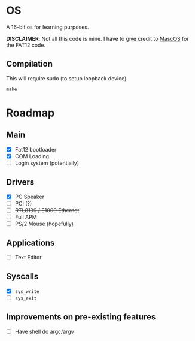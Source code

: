 # OS
A 16-bit os for learning purposes.

**DISCLAIMER**: Not all this code is mine. I have to give credit to [MascOS](https://github.com/leo007er1/MascOS) for
the FAT12 code.

## Compilation
This will require sudo (to setup loopback device)
```
make
```

# Roadmap

## Main
- [X] Fat12 bootloader
- [X] COM Loading
- [ ] Login system (potentially)

## Drivers
- [X] PC Speaker
- [ ] PCI (?)
- [ ] ~~RTL8139 / E1000 Ethernet~~
- [ ] Full APM
- [ ] PS/2 Mouse (hopefully)

## Applications
- [ ] Text Editor

## Syscalls
- [X] `sys_write`
- [ ] `sys_exit`

## Improvements on pre-existing features
- [ ] Have shell do argc/argv